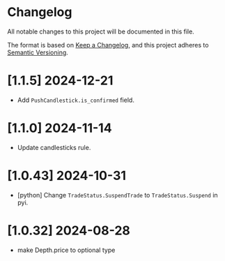 # Changelog
All notable changes to this project will be documented in this file.

The format is based on [Keep a Changelog](https://keepachangelog.com/en/1.0.0/),
and this project adheres to [Semantic Versioning](https://semver.org/spec/v2.0.0.html).

# [1.1.5] 2024-12-21

- Add `PushCandlestick.is_confirmed` field.

# [1.1.0] 2024-11-14

- Update candlesticks rule.

# [1.0.43] 2024-10-31

- [python] Change `TradeStatus.SuspendTrade` to `TradeStatus.Suspend` in pyi.

# [1.0.32] 2024-08-28

- make Depth.price to optional type
